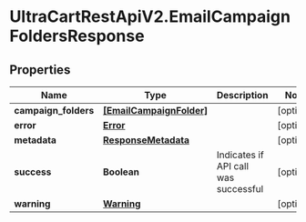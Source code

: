 # UltraCartRestApiV2.EmailCampaignFoldersResponse

## Properties
Name | Type | Description | Notes
------------ | ------------- | ------------- | -------------
**campaign_folders** | [**[EmailCampaignFolder]**](EmailCampaignFolder.md) |  | [optional] 
**error** | [**Error**](Error.md) |  | [optional] 
**metadata** | [**ResponseMetadata**](ResponseMetadata.md) |  | [optional] 
**success** | **Boolean** | Indicates if API call was successful | [optional] 
**warning** | [**Warning**](Warning.md) |  | [optional] 


